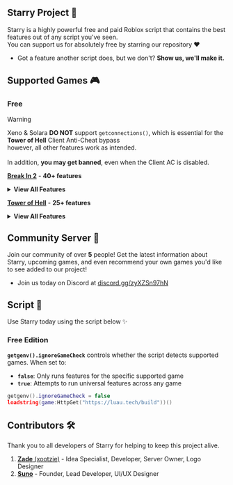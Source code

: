 ## Starry Project 🌟
Starry is a highly powerful free and paid Roblox script that contains the best features out of any script you've seen.
<br>You can support us for absolutely free by starring our repository ❤️
- Got a feature another script does, but we don't? **Show us, we'll make it.**

## Supported Games 🎮
### Free
> [!WARNING]
> Xeno & Solara **DO NOT** support `getconnections()`, which is essential for the **Tower of Hell** Client Anti-Cheat bypass
> <br>however, all other features work as intended.<br><br>
> In addition, **you may get banned**, even when the Client AC is disabled.

**[Break In 2]()** - **40+ features**
<details>
  <summary><b>View All Features</b></summary>
  - <b>Total Badges Collected</b><br>
  - <b>Instantly Load</b><br>
  - <b>Quickest Ride</b><br>
  - <b>Join Specific Bus</b><br>
  - <b>Leave Current Bus</b><br>
  - <b>Swap Outfits on Role Change</b><br>
  - <b>Choose a Paid Role</b><br>
  - <b>Pick a Free Role</b><br>
  - <b>Change Animation</b><br>
  - <b>Accept Uncle Pete's Quest</b><br>
  - <b>Unlock Custom NPC</b><br>
  - <b>Unlock All NPCs</b><br>
  - <b>Open Secret Door</b><br>
  - <b>Disable Ice Slip</b><br>
  - <b>Fullbright</b><br>
  - <b>Collect Outsite Foods</b><br>
  - <b>Global Teleports</b><br>
  - <b>Spoof Indoors</b><br>
  - <b>Teleport to Player</b><br>
  - <b>Heal Player</b><br>
  - <b>Godmode</b><br>
  - <b>Upgrade Buff of Choice</b><br>
  - <b>Max Buffs</b><br>
  - <b>Visually Show Speed</b><br>
  - <b>Kill Nearby Enemies</b><br>
  - <b>Kill Aura</b><br>
  - <b>Kill Bosses</b><br>
  - <b>Kill Pizza Boss</b><br>
  - <b>Give Best Weapon</b><br>
  - <b>Equip Armor</b><br>
  - <b>Heal Everyone</b><br>
  - <b>Infinite Golden Pizza</b><br>
  - <b>Stack on Foods</b><br>
  - <b>Spin Bad Guys</b><br>
  - <b>Kick Player</b><br>
  - <b>Kick Everyone</b><br>
  - <b>Delete Entire Map</b><br>
  - <b>Delete Item</b><br>
  - <b>Squash Player</b><br>
  - <b>Slip on Ice</b><br>
  - <b>Give Area Item</b>
</details>

**[Tower of Hell](https://www.roblox.com/games/1962086868/Tower-of-Hell)** - **25+ features**
<details>
  <summary><b>View All Features</b></summary>
  <br>
  - <b>Teleport to Stage</b><br>
  - <b>Auto Win</b><br>
  - <b>Win</b><br>
  - <b>Change TP Method</b><br>
  - <b>Change Farming Method</b><br>
  - <b>UI Status Information</b><br>
  - <b>Disable Speed Mutator</b><br>
  - <b>Disable Gravity Mutator</b><br>
  - <b>Disable Bunny Hop Mutator</b><br>
  - <b>Disable Fog Mutator</b><br>
  - <b>Walkspeed</b><br>
  - <b>Jumppower</b><br>
  - <b>Goto Game Type</b><br>
  - <b>Promote Starry</b><br>
  - <b>Give Gear</b><br>
  - <b>Give Hidden Gear</b><br>
  - <b>Godmode</b><br>
  - <b>Auto Play Stacker</b><br>
  - <b>Auto Promote after Win</b><br>
  - <b>Fling Player</b><br>
  - <b>Change ScreenSaver Icon</b><br>
  - <b>XP Stat Tracker</b><br>
  - <b>Coins Stat Tracker</b><br>
  - <b>Levels Stat Tracker</b><br>
  - <b>Disable Conveyors</b><br>
  - <b>Goto Stage</b><br>
  - <b>Open Shop</b><br>
  - <b>Extra Jumps</b>
</details>

## Community Server 💫
Join our community of over **5** people! Get the latest information about Starry, upcoming games, and even recommend your own games you'd like to see added to our project!
- Join us today on Discord at [discord.gg/zyXZSn97hN](https://discord.gg/zyXZSn97hN)

## Script 📜
Use Starry today using the script below ✨
### Free Edition
**`getgenv().ignoreGameCheck`** controls whether the script detects supported games. When set to:
- **`false`**: Only runs features for the specific supported game
- **`true`**: Attempts to run universal features across any game

```lua
getgenv().ignoreGameCheck = false
loadstring(game:HttpGet("https://luau.tech/build"))()
```

## Contributors 🛠️
Thank you to all developers of Starry for helping to keep this project alive.
1. [**Zade** (xootzie)](https://github.com/xootzie) - Idea Specialist, Developer, Server Owner, Logo Designer
3. [**Suno**](https://github.com/mr-suno) - Founder, Lead Developer, UI/UX Designer
